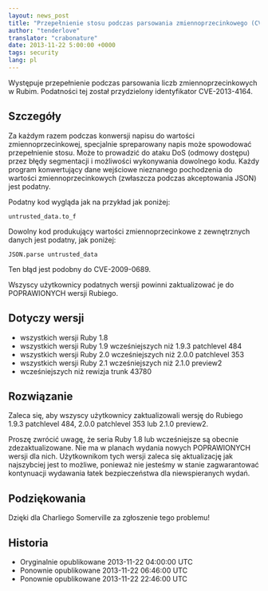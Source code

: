 ```yaml
---
layout: news_post
title: "Przepełnienie stosu podczas parsowania zmiennoprzecinkowego (CVE-2013-4164)"
author: "tenderlove"
translator: "crabonature"
date: 2013-11-22 5:00:00 +0000
tags: security
lang: pl
---
```


Występuje przepełnienie podczas parsowania liczb zmiennoprzecinkowych w Rubim.
Podatności tej został przydzielony identyfikator CVE-2013-4164.

## Szczegóły

Za każdym razem podczas konwersji napisu do wartości zmiennoprzecinkowej,
specjalnie spreparowany napis może spowodować przepełnienie stosu. Może to
prowadzić do ataku DoS (odmowy dostępu) przez błędy segmentacji i możliwości
wykonywania dowolnego kodu. Każdy program konwertujący dane wejściowe nieznanego
pochodzenia do wartości zmiennoprzecinkowych
(zwłaszcza podczas akceptowania JSON) jest podatny.

Podatny kod wygląda jak na przykład jak poniżej:

    untrusted_data.to_f

Dowolny kod produkujący wartości zmiennoprzecinkowe z zewnętrznych danych
jest podatny, jak poniżej:

    JSON.parse untrusted_data

Ten błąd jest podobny do CVE-2009-0689.

Wszyscy użytkownicy podatnych wersji powinni zaktualizować je do
POPRAWIONYCH wersji Rubiego.

## Dotyczy wersji

* wszystkich wersji Ruby 1.8
* wszystkich wersji Ruby 1.9 wcześniejszych niż 1.9.3 patchlevel 484
* wszystkich wersji Ruby 2.0 wcześniejszych niż 2.0.0 patchlevel 353
* wszystkich wersji Ruby 2.1 wcześniejszych niż 2.1.0 preview2
* wcześniejszych niż rewizja trunk 43780

## Rozwiązanie

Zaleca się, aby wszyscy użytkownicy zaktualizowali wersję do
Rubiego 1.9.3 patchlevel 484, 2.0.0 patchlevel 353 lub 2.1.0 preview2.

Proszę zwrócić uwagę, że seria Ruby 1.8 lub wcześniejsze są obecnie
zdezaktualizowane.  Nie ma w planach wydania nowych POPRAWIONYCH wersji dla
nich. Użytkownikom tych wersji zaleca się aktualizację jak najszybciej jest to
możliwe, ponieważ nie jesteśmy w stanie zagwarantować kontynuacji wydawania
łatek bezpieczeństwa dla niewspieranych wydań.

## Podziękowania

Dzięki dla Charliego Somerville za zgłoszenie tego problemu!

## Historia

* Oryginalnie opublikowane 2013-11-22 04:00:00 UTC
* Ponownie opublikowane 2013-11-22 06:46:00 UTC
* Ponownie opublikowane 2013-11-22 22:46:00 UTC
